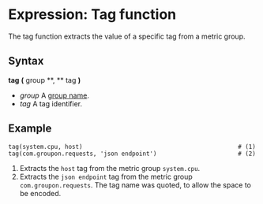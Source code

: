 Expression: Tag function
====

The tag function extracts the value of a specific tag from a metric group.

Syntax
----

**tag** **(** group **, ** tag **)**

- *group*
  A [group name](groupname.md).
- *tag*
  A tag identifier.

Example
----

    tag(system.cpu, host)                                            # (1)
    tag(com.groupon.requests, 'json endpoint')                       # (2)

1. Extracts the ``host`` tag from the metric group ``system.cpu``.
2. Extracts the ``json endpoint`` tag from the metric group ``com.groupon.requests``.
   The tag name was quoted, to allow the space to be encoded.
